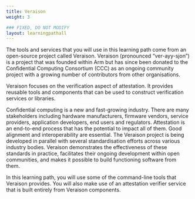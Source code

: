 ```yaml
---
title: Veraison
weight: 3

### FIXED, DO NOT MODIFY
layout: learningpathall
---
```


The tools and services that you will use in this learning path come from an open-source project called Veraison. Veraison (pronounced “ver-ayy-sjon”) is a project that was founded within Arm but has since been donated to the Confidential Computing Consortium (CCC) as an ongoing community project with a growing number of contributors from other organisations.

Veraison focuses on the verification aspect of attestation. It provides reusable tools and components that can be used to construct verification services or libraries.

Confidential computing is a new and fast-growing industry. There are many stakeholders including hardware manufacturers, firmware vendors, service providers, application developers, end users and regulators. Attestation is an end-to-end process that has the potential to impact all of them. Good alignment and interoperability are essential. The Veraison project is being developed in parallel with several standardisation efforts across various industry bodies. Veraison demonstrates the effectiveness of these standards in practice, facilitates their ongoing development within open communities, and makes it possible to build functioning software from them.

In this learning path, you will use some of the command-line tools that Veraison provides. You will also make use of an attestation verifier service that is built entirely from Veraison components.

